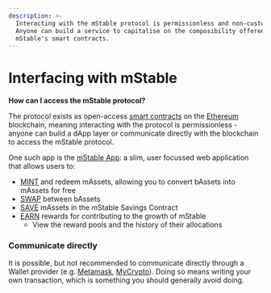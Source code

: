 ```yaml
---
description: >-
  Interacting with the mStable protocol is permissionless and non-custodial.
  Anyone can build a service to capitalise on the composibility offered through
  mStable's smart contracts.
---
```


# Interfacing with mStable

**How can I access the mStable protocol?**

The protocol exists as open-access [smart contracts](https://en.wikipedia.org/wiki/Smart_contract) on the [Ethereum](https://ethereum.org/) blockchain, meaning interacting with the protocol is permissionless - anyone can build a dApp layer or communicate directly with the blockchain to access the mStable protocol.

One such app is the [mStable App](https://docs.mstable.org/mstable-assets/interfacing-with-mstable/app): a slim, user focussed web application that allows users to:

* [MINT](https://docs.mstable.org/mstable-assets/massets/minting-and-redemption) and redeem mAssets, allowing you to convert bAssets into mAssets for free
* [SWAP](https://docs.mstable.org/mstable-assets/massets/swapping) between bAssets
* [SAVE](https://docs.mstable.org/mstable-assets/massets/native-interest-rate) mAssets in the mStable Savings Contract
* [EARN](https://docs.mstable.org/mstable-assets/functions) rewards for contributing to the growth of mStable
  * View the reward pools and the history of their allocations

### Communicate directly

It is possible, but not recommended to communicate directly through a Wallet provider \(e.g. [Metamask](https://metamask.io/), [MyCrypto](https://mycrypto.com)\). Doing so means writing your own transaction, which is something you should generally avoid doing.

